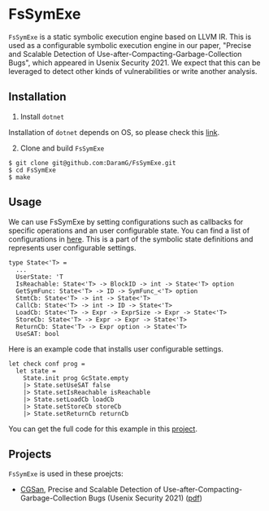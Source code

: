 # FsSymExe
`FsSymExe` is a static symbolic execution engine based on LLVM IR.
This is used as a configurable symbolic execution engine in our paper, "Precise and Scalable Detection of Use-after-Compacting-Garbage-Collection Bugs", which appeared in Usenix Security 2021.
We expect that this can be leveraged to detect other kinds of vulnerabilities or write another analysis.

## Installation
1. Install `dotnet`

Installation of `dotnet` depends on OS, so please check this [link](https://dotnet.microsoft.com/download/linux-package-manager/ubuntu18-04/sdk-current).


2. Clone and build `FsSymExe`
```
$ git clone git@github.com:DaramG/FsSymExe.git
$ cd FsSymExe
$ make
```

## Usage
We can use FsSymExe by setting configurations such as callbacks for specific operations and an user configurable state.
You can find a list of configurations in [here](src/SymExecutor/State.fs).
This is a part of the symbolic state definitions and represents user configurable settings.

```
type State<'T> =
  ...
  UserState: 'T
  IsReachable: State<'T> -> BlockID -> int -> State<'T> option
  GetSymFunc: State<'T> -> ID -> SymFunc_<'T> option
  StmtCb: State<'T> -> int -> State<'T>
  CallCb: State<'T> -> int -> ID -> State<'T>
  LoadCb: State<'T> -> Expr -> ExprSize -> Expr -> State<'T>
  StoreCb: State<'T> -> Expr -> Expr -> State<'T>
  ReturnCb: State<'T> -> Expr option -> State<'T>
  UseSAT: bool
```

Here is an example code that installs user configurable settings.

```
let check conf prog =
  let state =
    State.init prog GcState.empty
    |> State.setUseSAT false
    |> State.setIsReachable isReachable
    |> State.setLoadCb loadCb
    |> State.setStoreCb storeCb
    |> State.setReturnCb returnCb
```

You can get the full code for this example in this [project](https://github.com/DaramG/CGSan).

## Projects
`FsSymExe` is used in these proejcts:
- [CGSan](https://github.com/DaramG/CGSan), Precise and Scalable Detection of Use-after-Compacting-Garbage-Collection Bugs (Usenix Security 2021) ([pdf](https://www.usenix.org/system/files/sec21-han-hyungseok.pdf))
